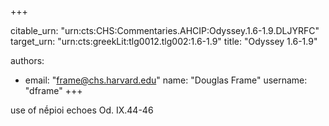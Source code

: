 +++


citable_urn: "urn:cts:CHS:Commentaries.AHCIP:Odyssey.1.6-1.9.DLJYRFC"
target_urn: "urn:cts:greekLit:tlg0012.tlg002:1.6-1.9"
title: "Odyssey 1.6-1.9"

authors:
- email: "frame@chs.harvard.edu"
  name: "Douglas Frame"
  username: "dframe"
+++

<p>use of nḗpioi echoes Od. IX.44-46</p>